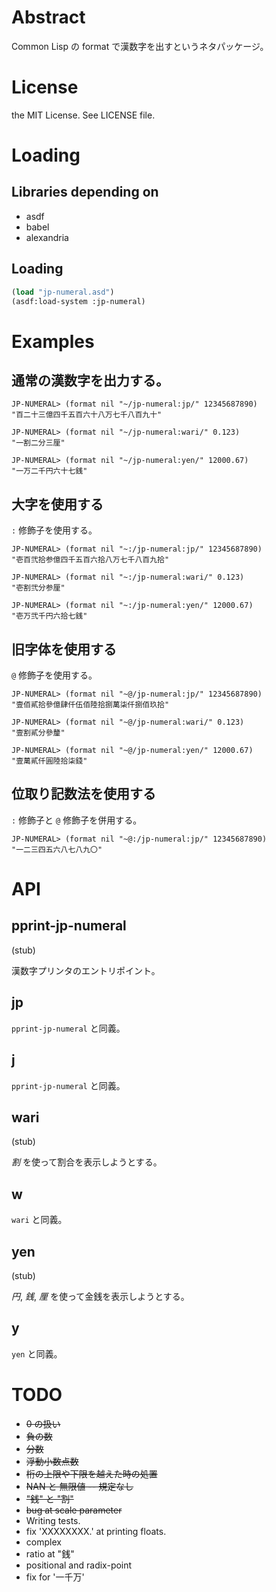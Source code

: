 # Abstract

Common Lisp の format で漢数字を出すというネタパッケージ。

# License

the MIT License. See LICENSE file.

# Loading

## Libraries depending on

* asdf
* babel
* alexandria

## Loading

```lisp
(load "jp-numeral.asd")
(asdf:load-system :jp-numeral)
```

# Examples

## 通常の漢数字を出力する。

```
JP-NUMERAL> (format nil "~/jp-numeral:jp/" 12345687890)
"百二十三億四千五百六十八万七千八百九十"

JP-NUMERAL> (format nil "~/jp-numeral:wari/" 0.123)
"一割二分三厘"

JP-NUMERAL> (format nil "~/jp-numeral:yen/" 12000.67)
"一万二千円六十七銭"
```

## 大字を使用する

`:` 修飾子を使用する。

```
JP-NUMERAL> (format nil "~:/jp-numeral:jp/" 12345687890)
"壱百弐拾参億四千五百六拾八万七千八百九拾"

JP-NUMERAL> (format nil "~:/jp-numeral:wari/" 0.123)
"壱割弐分参厘"

JP-NUMERAL> (format nil "~:/jp-numeral:yen/" 12000.67)
"壱万弐千円六拾七銭"
```

## 旧字体を使用する

`@` 修飾子を使用する。

```
JP-NUMERAL> (format nil "~@/jp-numeral:jp/" 12345687890)
"壹佰貳拾參億肆仟伍佰陸拾捌萬柒仟捌佰玖拾"

JP-NUMERAL> (format nil "~@/jp-numeral:wari/" 0.123)
"壹割貳分參釐"

JP-NUMERAL> (format nil "~@/jp-numeral:yen/" 12000.67)
"壹萬貳仟圓陸拾柒錢"
```

## 位取り記数法を使用する

`:` 修飾子と `@` 修飾子を併用する。

```
JP-NUMERAL> (format nil "~@:/jp-numeral:jp/" 12345687890)
"一二三四五六八七八九〇"
```

# API

## pprint-jp-numeral

(stub)

漢数字プリンタのエントリポイント。

## jp

`pprint-jp-numeral` と同義。

## j

`pprint-jp-numeral` と同義。

## wari

(stub)

*割* を使って割合を表示しようとする。

## w

`wari` と同義。

## yen

(stub)

*円*, *銭*, *厘* を使って金銭を表示しようとする。

## y

`yen` と同義。


# TODO

- ~~0 の扱い~~
- ~~負の数~~
- ~~分数~~
- ~~浮動小数点数~~
- ~~桁の上限や下限を越えた時の処置~~
- ~~NAN と 無限値 -- 規定なし~~
- ~~"銭" と "割"~~
- ~~bug at scale parameter~~
- Writing tests.
- fix 'XXXXXXXX.' at printing floats.
- complex
- ratio at "銭"
- positional and radix-point
- fix for '一千万'
